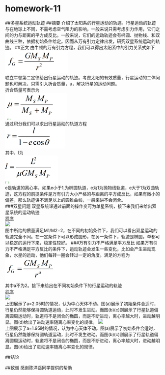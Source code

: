 # homework-11
##多星系统运动轨迹 
##摘要
介绍了太阳系的行星运动的轨迹。行星运动的轨迹与在地球上不同，不需考虑空气阻力的影响，一般来说只需考虑引力作用，它们之间的力与距离的平方成反比。一般来说，它们的运动轨迹会有椭圆、抛物线、和双曲线三种，依据初始条件给定。因而从万有引力定律出发，研究双星系统运动的轨迹。
##正文
由牛顿的万有引力方程，我们可以得出太阳系中的引力关系式如下  
![](https://github.com/Wangzhengwhu/homework-11/blob/master/%E5%85%AC%E5%BC%8F1.png)  
联立牛顿第二定律给出行星运动的轨迹。考虑太阳的有效质量，行星运动的二体问题也可解决，只需引入折合质量，u，解决行星的运动问题。  
折合质量可表示为  
![](https://github.com/Wangzhengwhu/homework-11/blob/master/%E5%85%AC%E5%BC%8F2.png)  
通过积分我们可以求出行星运动的轨道方程  
![](https://github.com/Wangzhengwhu/homework-11/blob/master/%E5%85%AC%E5%BC%8F3.png)  
其中，l为  
![](https://github.com/Wangzhengwhu/homework-11/blob/master/%E5%85%AC%E5%BC%8F4.png)  
e是轨道的离心率，如果e小于1,为椭圆轨道，e为1为抛物线轨道，e大于1为双曲轨迹，这方程的前提条件是万有引力大小严格的与距离的平方成反比，如果有微小的偏差，那么轨迹讲不满足以上的圆锥曲线，一般来讲不会闭合。  
###双星问题
双星系统课通过前面的操作变可为单星系统，接下来我们来给出双星系统的运动轨迹   
[程序](https://github.com/Wangzhengwhu/homework-11/blob/master/1.py)  
![](https://github.com/Wangzhengwhu/homework-11/blob/master/%E5%9B%BE1.png)  
图中所给的质量满足M1/M2=2，在不同的初始条件下，我们可以看出双星运动的轨迹完全不同。在一定条件下可以形成圆形，在另一条件下，轨迹是椭圆，单都可以稳定的运行下来，稳定性较好。
###万有引力不严格满足平方反比
如果万有引力不严格满足平方反比的条件下，运动轨迹会发生一些变化，比如会产生进动现象，水星的运动，他们每转一圈会转过一定的角度。满足的方程为  
![](https://github.com/Wangzhengwhu/homework-11/blob/master/%E5%85%AC%E5%BC%8F5.png)  
其中a不为2。接下来给出在不同初始条件下的行星运动的轨迹  
[程序](https://github.com/Wangzhengwhu/homework-11/blob/master/2.py)  
![](https://github.com/Wangzhengwhu/homework-11/blob/master/%E5%9B%BE2.png)  
上图展示了a=2.05时的情况，认为中心天体不动。图(a)展示了初始条件合适时，行星仍然能够保持圆轨道运动，此时不发生进动。而图(b)(c)则展示了行星轨道偏离圆周运动时，轨道将不是闭合的椭圆，而是不断进动，离心率越大时，进动越明显。图(d)给出了进动速率随离心率变化的规律。
![](https://github.com/Wangzhengwhu/homework-11/blob/master/%E5%9B%BE3.png)  
上图展示了a=1.95时的情况，认为中心天体不动。图(a)展示了初始条件合适时，行星仍然能够保持圆轨道运动，此时不发生进动。而图(b)(c)则展示了行星轨道偏离圆周运动时，轨道将不是闭合的椭圆，而是不断进动，离心率越大时，进动越明显。图(d)给出了进动速率随离心率变化的规律。

##结论 

##致谢
感谢陈洋遥同学提供的帮助

